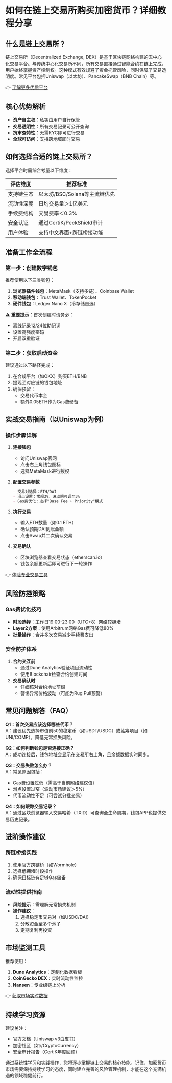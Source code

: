 # 如何在链上交易所购买加密货币？详细教程分享

## 什么是链上交易所？

链上交易所（Decentralized Exchange, DEX）是基于区块链网络构建的去中心化交易平台。与传统中心化交易所不同，所有交易直接通过智能合约在链上完成，用户始终掌握资产控制权。这种模式有效规避了资金托管风险，同时保障了交易透明度。常见平台包括Uniswap（以太坊）、PancakeSwap（BNB Chain）等。

👉 [了解更多优质平台](https://bit.ly/okx_welcome)

## 核心优势解析

- **资产自主权**：私钥由用户自行保管
- **交易透明性**：所有交易记录可公开查询
- **抗审查特性**：无需KYC即可进行交易
- **全球可访问**：支持跨地域即时交易

## 如何选择合适的链上交易所？

选择平台时需综合考量以下维度：

| 评估维度       | 推荐标准                          |
|----------------|-----------------------------------|
| 支持链生态     | 以太坊/BSC/Solana等主流链优先     |
| 流动性深度     | 日均交易量＞1亿美元               |
| 手续费结构     | 交易费率＜0.3%                    |
| 安全认证       | 通过CertiK/PeckShield审计         |
| 用户体验       | 支持中文界面+跨链桥接功能         |

## 准备工作全流程

### 第一步：创建数字钱包

推荐使用以下三类钱包：
1. **浏览器插件钱包**：MetaMask（支持多链）、Coinbase Wallet
2. **移动端钱包**：Trust Wallet、TokenPocket
3. **硬件钱包**：Ledger Nano X（冷存储首选）

⚠️ **重要提示**：首次创建时请务必：
- 离线记录12/24位助记词
- 设置高强度密码
- 开启双重验证

### 第二步：获取启动资金

建议通过以下路径完成：
1. 在合规平台（如OKX）购买ETH/BNB
2. 提现至对应链的钱包地址
3. 确保预留：
   - 交易代币本金
   - 额外0.05ETH作为Gas费储备

## 实战交易指南（以Uniswap为例）

### 操作步骤详解

1. **连接钱包**
   - 访问Uniswap官网
   - 点击右上角钱包图标
   - 选择MetaMask进行授权

2. **配置交易参数**
   ```markdown
   - 交易对选择：ETH/DAI
   - 滑点设置：常规3%，波动期可调至5%
   - Gas费优化：选择"Base Fee + Priority"模式
   ```

3. **执行交易**
   - 输入ETH数量（如0.1 ETH）
   - 确认预期DAI到账金额
   - 点击Swap并二次确认交易

4. **交易确认**
   - 区块浏览器查看交易状态（etherscan.io）
   - 钱包余额更新后即可进行下一轮操作

👉 [体验专业交易工具](https://bit.ly/okx_welcome)

## 风险防控策略

### Gas费优化技巧
- **时段选择**：工作日19:00-23:00（UTC+8）网络较拥堵
- **Layer2方案**：使用Arbitrum网络Gas费可降低80%
- **批量操作**：合并多次交易减少手续费支出

### 安全防护体系
1. **合约交互前**
   - 通过Dune Analytics验证项目流动性
   - 使用Blockchair检查合约创建时间
2. **交易确认时**
   - 仔细核对合约地址前缀
   - 警惕异常价格波动（可能为Rug Pull预警）

## 常见问题解答（FAQ）

**Q1：首次交易应该选择哪些代币？**  
A：建议优先选择市值前50的稳定币（如USDT/USDC）或蓝筹项目（如UNI/COMP），降低无常损失风险。

**Q2：如何判断钱包是否连接正确？**  
A：成功连接后，钱包地址会显示在交易所右上角，且余额数据实时同步。

**Q3：交易失败怎么办？**  
A：常见原因包括：
- Gas费设置过低（需高于当前网络建议值）
- 滑点设置过窄（波动市场建议＞5%）
- 代币流动性不足（可尝试分批交易）

**Q4：如何跟踪交易记录？**  
A：通过区块浏览器输入交易哈希（TXID）可查询全生命周期，钱包APP也提供交易历史记录。

## 进阶操作建议

### 跨链桥接实践
1. 使用官方跨链桥（如Wormhole）
2. 选择低拥堵时段操作
3. 确保目标链有足够Gas储备

### 流动性提供指南
- **风险提示**：需理解无常损失机制
- **操作建议**：
  1. 选择稳定币交易对（如USDC/DAI）
  2. 分散资金至多个池子
  3. 定期复利再投资

## 市场监测工具

推荐使用：
1. **Dune Analytics**：定制化数据看板
2. **CoinGecko DEX**：实时流动性监控
3. **Nansen**：专业级链上分析

👉 [获取市场实时数据](https://bit.ly/okx_welcome)

## 持续学习资源

建议关注：
- 官方文档（Uniswap v3白皮书）
- 加密社区（如r/CryptoCurrency）
- 安全审计报告（CertiK年度回顾）

通过系统性学习和实践操作，您将逐步掌握链上交易的核心技能。记住，加密货币市场需要保持持续学习的态度，同时建立完善的风险管理机制，才能在这个充满机遇的领域稳健前行。
